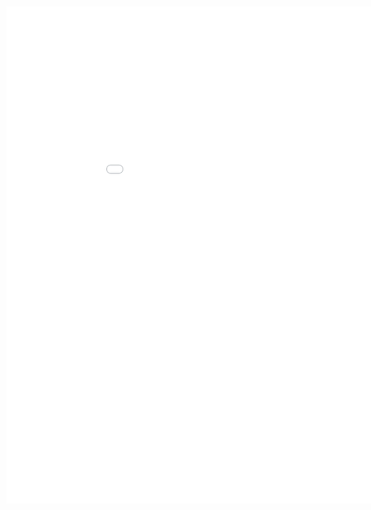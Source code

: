 <html>
  <body><iframe src="[https://www.onlinegames.io/games/2023/unity2/gta-simulator/index.html](https://flashgames.cx/game/papa-s-freezeria)" width="1000px" height="1000px" style="border:none;">
</iframe>
  </body>
  </html>
